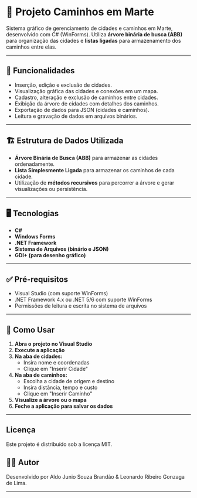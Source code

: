 # 🌌 Projeto Caminhos em Marte

Sistema gráfico de gerenciamento de cidades e caminhos em Marte, desenvolvido com C# (WinForms). Utiliza **árvore binária de busca (ABB)** para organização das cidades e **listas ligadas** para armazenamento dos caminhos entre elas.

---

## 🧭 Funcionalidades

- Inserção, edição e exclusão de cidades.
- Visualização gráfica das cidades e conexões em um mapa.
- Cadastro, alteração e exclusão de caminhos entre cidades.
- Exibição da árvore de cidades com detalhes dos caminhos.
- Exportação de dados para JSON (cidades e caminhos).
- Leitura e gravação de dados em arquivos binários.

---

## 🏗️ Estrutura de Dados Utilizada

- **Árvore Binária de Busca (ABB)** para armazenar as cidades ordenadamente.
- **Lista Simplesmente Ligada** para armazenar os caminhos de cada cidade.
- Utilização de **métodos recursivos** para percorrer a árvore e gerar visualizações ou persistência.

---

## 🖥️ Tecnologias

- **C#**
- **Windows Forms**
- **.NET Framework**
- **Sistema de Arquivos (binário e JSON)**
- **GDI+ (para desenho gráfico)**

---


## ✅ Pré-requisitos

- Visual Studio (com suporte WinForms)
- .NET Framework 4.x ou .NET 5/6 com suporte WinForms
- Permissões de leitura e escrita no sistema de arquivos

---

## 🧪 Como Usar

1. **Abra o projeto no Visual Studio**
2. **Execute a aplicação**
3. **Na aba de cidades:**
   - Insira nome e coordenadas
   - Clique em "Inserir Cidade"
4. **Na aba de caminhos:**
   - Escolha a cidade de origem e destino
   - Insira distância, tempo e custo
   - Clique em "Inserir Caminho"
5. **Visualize a árvore ou o mapa**
6. **Feche a aplicação para salvar os dados**

---

## Licença

Este projeto é distribuído sob a licença MIT.

## 👨‍💻 Autor

Desenvolvido por Aldo Junio Souza Brandão & Leonardo Ribeiro Gonzaga de Lima.

---



